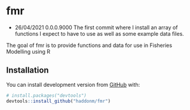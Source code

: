 
<!-- README.md is generated from README.Rmd. Please edit that file -->

# fmr

<!-- badges: start -->

<!-- badges: end -->

  - 26/04/2021 0.0.0.9000 The first commit where I install an array of
    functions I expect to have to use as well as some example data
    files.

The goal of fmr is to provide functions and data for use in Fisheries
Modelling using R

## Installation

You can install development version from [GitHub](https://github.com/)
with:

``` r
# install.packages("devtools")
devtools::install_github("haddonm/fmr")
```
